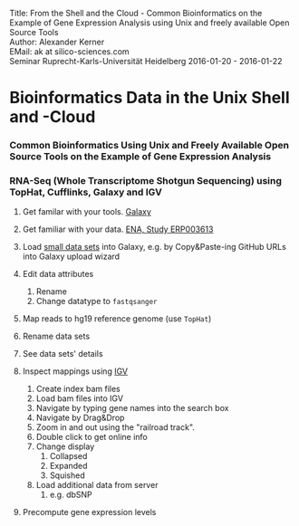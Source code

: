 Title: From the Shell and the Cloud - Common Bioinformatics on the Example of Gene Expression Analysis using Unix and freely available Open Source Tools</br>
Author: Alexander Kerner</br>
EMail: ak at silico-sciences.com</br>
Seminar Ruprecht-Karls-Universität Heidelberg 2016-01-20 - 2016-01-22

# Bioinformatics Data in the Unix Shell and -Cloud

### Common Bioinformatics Using Unix and Freely Available Open Source Tools on the Example of Gene Expression Analysis

### RNA-Seq (Whole Transcriptome Shotgun Sequencing) using TopHat, Cufflinks, Galaxy and IGV

1. Get familar with your tools.
[Galaxy](https://bioinf-galaxian.erasmusmc.nl/galaxy/)

1. Get familiar with your data.
[ENA, Study ERP003613](http://www.ebi.ac.uk/ena/data/view/ERP003613)

1. Load [small data sets](https://github.com/silico-sciences/bi-seminar/tree/master/2014fagerberg-small) into Galaxy, e.g. by Copy&Paste-ing GitHub URLs into Galaxy upload wizard

2. Edit data attributes
    1. Rename
    2. Change datatype to `fastqsanger`

1. Map reads to hg19 reference genome (use `TopHat`)
1. Rename data sets
1. See data sets' details
1. Inspect mappings using [IGV](https://www.broadinstitute.org/igv/)
    1. Create index bam files
    1. Load bam files into IGV
    1. Navigate by typing gene names into the search box
    1. Navigate by Drag&Drop
    1. Zoom in and out using the "railroad track".
    1. Double click to get online info
    1. Change display
        1. Collapsed
        1. Expanded
        1. Squished
    1. Load additional data from server
        1. e.g. dbSNP
1. Precompute gene expression levels

